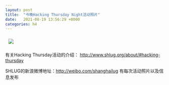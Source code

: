 ```yaml
---
layout: post
title:  "今晚Hacking Thursday Night活动照片"
date:   2021-08-19 13:56:29 +0000
categories: h4
---
```


[<img src='/res2021q3/l819.h4/l819_1958_4129+08.1920p.jpg' style='margin:10px'>](/res2021q3/l819.h4/l819_1958_4129+08.JPG)

有关Hacking Thursday活动的介绍：
http://www.shlug.org/about/#hacking-thursday

SHLUG的新浪微博地址：http://weibo.com/shanghailug 有每次活动照片以及信息发布


